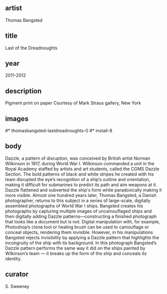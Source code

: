 ## artist
Thomas Bangsted 

## title
Last of the Dreadnoughts

## year
2011-2012 

## description
Pigment print on paper 
Courtesy of Mark Straus gallery, New York 

## images
#* thomasbangsted-lastdreadnoughts-0
#* install-8

## body
Dazzle, a pattern of disruption, was conceived by British artist Norman Wilkinson in 1917, during World War I. Wilkinson commanded a unit in the Royal Academy staffed by artists and art students, called the CGMS Dazzle Section. The bold patterns of black and white stripes he created with his team disrupted the eye’s recognition of a ship’s outline and orientation, making it difficult for submarines to predict its path and aim weapons at it. Dazzle flattened and subverted the ship's form while paradoxically making it more visible. Almost one hundred years later, Thomas Bangsted, a Danish photographer, returns to this subject in a series of large-scale, digitally assembled photographs of World War I ships. Bangsted creates his photographs by capturing multiple images of uncamouflaged ships and then digitally adding Dazzle patterns—constructing a finished photograph that looks like a document but is not. Digital manipulation with, for example, Photoshop’s clone tool or healing brush can be used to camouflage or conceal objects, rendering them invisible. However, in his manipulations Bangsted rejects invisibility by applying a Dazzle pattern that highlights the incongruity of the ship with its background. In this photograph Bangsted’s Dazzle pattern performs the same way it did on the ships painted by Wilkinson’s team — it breaks up the form of the ship and conceals its identity. 

## curator
S. Sweeney